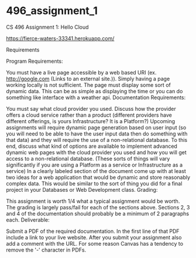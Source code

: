 # 496_assignment_1
CS 496 Assignment 1: Hello Cloud

https://fierce-waters-33341.herokuapp.com/

Requirements

Program Requirements:

You must have a live page accessible by a web based URI (ex. http://google.com (Links to an external site.)). Simply having a page working locally is not sufficient.
The page must display some sort of dynamic data. This can be as simple as displaying the time or you can do something like interface with a weather api.
Documentation Requirements:

You must say what cloud provider you used.
Discuss how the provider offers a cloud service rather than a product (different providers have different offerings, is yours Infrastructure? It is a Platform?)
Upcoming assignments will require dynamic page generation based on user input (so you will need to be able to have the user input data then do something with that data) and they will require the use of a non-relational database. To this end, discuss what kind of options are available to implement advanced dynamic web pages with the cloud provider you used and how you will get access to a non-relational database. (These sorts of things will vary significantly if you are using a Platform as a service or Infrastructure as a service)
In a clearly labeled section of the document come up with at least two ideas for a web application that would be dynamic and store reasonably complex data. This would be similar to the sort of thing you did for a final project in your Databases or Web Development class.
Grading:

This assignment is worth 1/4 what a typical assignment would be worth.
The grading is largely pass/fail for each of the sections above. Sections 2, 3 and 4 of the documentation should probably be a minimum of 2 paragraphs each.
Deliverable:

Submit a PDF of the required documentation. In the first line of that PDF include a link to your live website.
After you submit your assignment also add a comment with the URL. For some reason Canvas has a tendency to remove the '-' character in PDFs.
